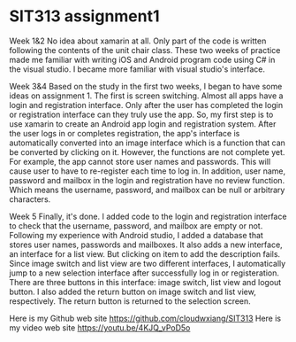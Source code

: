 # SIT313 assignment1
Week 1&2
No idea about xamarin at all. Only part of the code is written following the contents of the unit chair class. 
These two weeks of practice made me familiar with writing iOS and Android program code using C# in the visual studio.
I became more familiar with visual studio's interface.




Week 3&4
Based on the study in the first two weeks, I began to have some ideas on assignment 1. The first is screen switching. 
Almost all apps have a login and registration interface. Only after the user has completed the login or registration 
interface can they truly use the app. So, my first step is to use xamarin to create an Android app login and registration 
system. After the user logs in or completes registration, the app's interface is automatically converted into an image 
interface which is a function that can be converted by clicking on it.
However, the functions are not complete yet. For example, the app cannot store user names and passwords. This will cause user 
to have to re-register each time to log in. In addition, user name, password and mailbox in the login and registration have no 
review function. Which means the username, password, and mailbox can be null or arbitrary characters.



Week 5
Finally, it's done. I added code to the login and registration interface to check that the username, password, and mailbox are 
empty or not. Following my experience with Android studio, I added a database that stores user names, passwords and mailboxes. 
It also adds a new interface, an interface for a list view. But clicking on item to add the description fails.
Since image switch and list view are two different interfaces, I automatically jump to a new selection interface after 
successfully log in or registeration. There are three buttons in this interface: image switch, list view and logout button. 
I also added the return button on image switch and list view, respectively. The return button is returned to the selection 
screen.

Here is my Github web site https://github.com/cloudwxiang/SIT313
Here is my video web site https://youtu.be/4KJQ_vPoD5o
